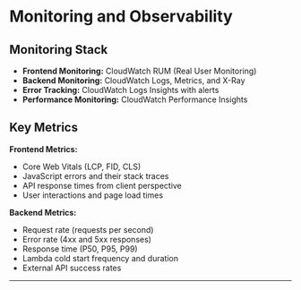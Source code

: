 # Monitoring and Observability

## Monitoring Stack

- **Frontend Monitoring:** CloudWatch RUM (Real User Monitoring)
- **Backend Monitoring:** CloudWatch Logs, Metrics, and X-Ray
- **Error Tracking:** CloudWatch Logs Insights with alerts
- **Performance Monitoring:** CloudWatch Performance Insights

## Key Metrics

**Frontend Metrics:**
- Core Web Vitals (LCP, FID, CLS)
- JavaScript errors and their stack traces
- API response times from client perspective
- User interactions and page load times

**Backend Metrics:**
- Request rate (requests per second)
- Error rate (4xx and 5xx responses)
- Response time (P50, P95, P99)
- Lambda cold start frequency and duration
- External API success rates

---
